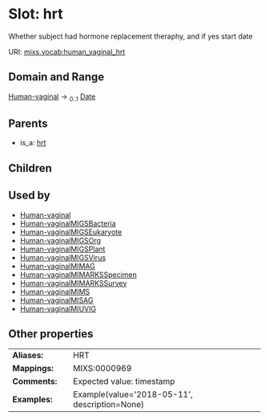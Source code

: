 
# Slot: hrt


Whether subject had hormone replacement theraphy, and if yes start date

URI: [mixs.vocab:human_vaginal_hrt](https://w3id.org/mixs/vocab/human_vaginal_hrt)


## Domain and Range

[Human-vaginal](Human-vaginal.md) &#8594;  <sub>0..1</sub> [Date](types/Date.md)

## Parents

 *  is_a: [hrt](hrt.md)

## Children


## Used by

 * [Human-vaginal](Human-vaginal.md)
 * [Human-vaginalMIGSBacteria](Human-vaginalMIGSBacteria.md)
 * [Human-vaginalMIGSEukaryote](Human-vaginalMIGSEukaryote.md)
 * [Human-vaginalMIGSOrg](Human-vaginalMIGSOrg.md)
 * [Human-vaginalMIGSPlant](Human-vaginalMIGSPlant.md)
 * [Human-vaginalMIGSVirus](Human-vaginalMIGSVirus.md)
 * [Human-vaginalMIMAG](Human-vaginalMIMAG.md)
 * [Human-vaginalMIMARKSSpecimen](Human-vaginalMIMARKSSpecimen.md)
 * [Human-vaginalMIMARKSSurvey](Human-vaginalMIMARKSSurvey.md)
 * [Human-vaginalMIMS](Human-vaginalMIMS.md)
 * [Human-vaginalMISAG](Human-vaginalMISAG.md)
 * [Human-vaginalMIUVIG](Human-vaginalMIUVIG.md)

## Other properties

|  |  |  |
| --- | --- | --- |
| **Aliases:** | | HRT |
| **Mappings:** | | MIXS:0000969 |
| **Comments:** | | Expected value: timestamp |
| **Examples:** | | Example(value='2018-05-11', description=None) |


